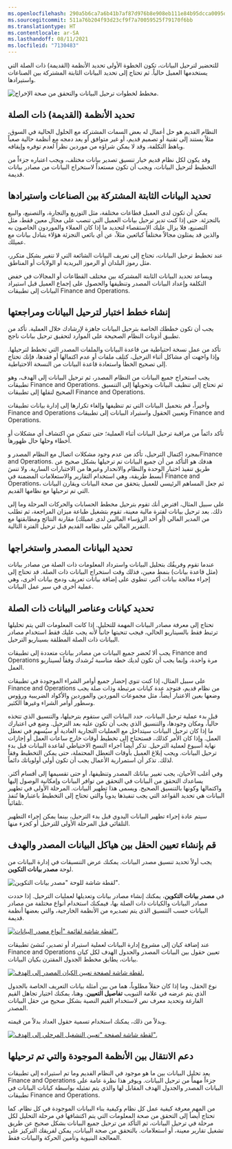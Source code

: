 ```yaml
---
ms.openlocfilehash: 290a5b6ca7a6b41b7af87d976b8e908eb111e84b95dcca0095d30ee75fb43b9b
ms.sourcegitcommit: 511a76b204f93d23cf9f7a70059525f79170f6bb
ms.translationtype: HT
ms.contentlocale: ar-SA
ms.lasthandoff: 08/11/2021
ms.locfileid: "7130483"
---
```

للتحضير لترحيل البيانات، تكون الخطوة الأولى تحديد الأنظمة (القديمة) ذات الصلة التي يستخدمها العميل حالياً. ثم تحتاج إلى تحديد البيانات الثابتة المشتركة بين الصناعات واستيرادها.

![مخطط لخطوات ترحيل البيانات والتحقق من صحة الإخراج.](../media/data-migrate.png)

## <a name="identify-relevant-legacy-systems"></a>تحديد الأنظمة (القديمة) ذات الصلة

النظام القديم هو حل أعمال له بعض السمات المشتركة مع الحلول الحالية في السوق، مثلاً يستند إلى تقنية أو تصميم قديم، أو غير متوافق أو يعد دمجه مع أنظمة حالية صعباً وباهظ التكلفة، وقد لا يمكن شراؤه من موردين نظراً لعدم توفره وإيقافه. 

وقد يكون لكل نظام قديم خيار تنسيق تصدير بيانات مختلف، ويجب اعتباره جزءاً من التخطيط لترحيل البيانات، ويجب أن تكون مستعداً لاستخراج البيانات من مصادر بيانات قديمة.

## <a name="identify-and-import-static-data-that-is-common-between-industries"></a>تحديد البيانات الثابتة المشتركة بين الصناعات واستيرادها 

يمكن أن تكون لدى العميل قطاعات مختلفة، مثل التوزيع والتجارة، والتصنيع، والبيع بالتجزئة. حتى إذا كنت تدير ترحيل بيانات العميل التي تنصب على مجال معين فقط، مثل التصنيع، فلا يزال عليك الاستقصاء لتحديد ما إذا كان العملاء والموردون الخاصون به والذين قد يمثلون مجالاً مختلفاً كبائعين مثلاً، عن أي بائعي التجزئة هؤلاء يتبادل بيانات مع عميلك. 

عند تخطيط ترحيل البيانات، تحتاج إلى تعريف البيانات الشائعة التي لا تتغير بشكل متكرر، مثل رموز البلدان أو الرموز البريدية أو الولايات أو المناطق.

ويساعد تحديد البيانات الثابتة المشتركة بين مختلف القطاعات أو المجالات في خفض التكلفة وإعداد البيانات المصدر وتنظيفها والحصول على إجماع العميل قبل استيراد البيانات إلى تطبيقات Finance and Operations.

## <a name="create-and-review-test-plans-for-data-migration"></a>إنشاء خطط اختبار لترحيل البيانات ومراجعتها

يجب أن تكون خططك الخاصة بترحيل البيانات جاهزة لإرشادك خلال العملية. تأكد من تطبيق أذونات النظام الصحيحة على الموارد لتحقيق ترحيل بيانات ناجح.

تأكد من عمل نسخة احتياطية من قاعدة البيانات والملفات المصدر التي تخطط لترحيلها. وإذا واجهت أي مشاكل أثناء الترحيل، كتلف ملفات أو عدم اكتمالها أو فقدها، فإنك تحتاج إلى تصحيح الخطأ واستعادة قاعدة البيانات من النسخة الاحتياطية.

يجب استخراج جميع البيانات من النظام المصدر، ثم ترحيل البيانات إلى الهدف، وهو تطبيقات Finance and Operations. ثم تحتاج إلى تنظيف البيانات وتحويلها إلى التنسيق الصحيح لنقلها إلى تطبيقات Finance and Operations. 

وأخيراً، قم بتحميل البيانات التي تم تنظيفها وإلغاء تكرارها إلى إدارة بيانات تطبيقات Finance and Operations وتعيين الحقول واستيراد البيانات إلى تطبيقات Finance and Operations. 

تأكد دائماً من مراقبة ترحيل البيانات أثناء العملية؛ حتى تتمكن من اكتشاف أي مشكلات أو أخطاء وحلها حال ظهورها.

بمجرد اكتمال الترحيل، تأكد من عدم وجود مشكلات اتصال مع النظام المصدر وFinance and Operations. هدفك هو التأكد من أن جميع البيانات تم ترحيلها بشكل صحيح عن طريق تنفيذ اختبار الوحدة والنظام والانحدار وغيرها من الاختبارات السارية. ولا تنسَ أبسط طريقة، وهي استخدام التقارير والاستعلامات المضمنة في Finance and Operations، ثم جعل المساهم الرئيسي للعميل يتحقق من صحة البيانات ويقارن البيانات التي تم ترحيلها مع نظامها القديم.

على سبيل المثال، افترض أنك تقوم بترحيل مخطط الحسابات والحركات المرحلة وما إلى ذلك. بعد ترحيل بيانات لفترة مالية معينة، تقوم بتشغيل طباعة ميزان المراجعة، ثم تطلب من المدير المالي (أو أحد الرؤساء الماليين لدى عميلك) مقارنة النتائج ومطابقتها مع التقرير المالي على نظامه القديم قبل ترحيل الفترة التالية.

## <a name="identify-and-extract-source-data"></a>تحديد البيانات المصدر واستخراجها

عندما تقوم وفريقُك بتحليل البيانات واسترداد المعلومات ذات الصلة من مصادر بيانات (مثل قاعدة بيانات) بنمط معين، فذلك وقت استخراج البيانات ذات الصلة. قد تحتاج إلى إجراء معالجة بيانات أكبر، تنطوي على إضافة بيانات تعريف ودمج بيانات أخرى، وهي عملية أخرى في سير عمل البيانات.

## <a name="identify-relevant-data-entities-and-elements"></a>تحديد كيانات وعناصر البيانات ذات الصلة

تحتاج إلى معرفة مصادر البيانات المهمة للتحليل. إذا كانت المعلومات التي يتم تحليلها ترتبط فقط بالسيناريو الحالي، فيجب تنحيتها جانباً لأنه يجب عليك فقط استخدام مصادر البيانات ذات الصلة المطلقة بسيناريو الترحيل.

يجب ألا تُحضر جميع البيانات من مصادر بيانات متعددة إلى تطبيقات Finance and Operations مرة واحدة، وإنما يجب أن تكون لديك خطة مناسبة تُرشدك وفقاً لسيناريو العمل.

على سبيل المثال، إذا كنت تنوي إحضار جميع أوامر الشراء الموجودة في تطبيقات Finance and Operations من نظام قديم، فتوجد عدة كيانات مرتبطة وذات صلة يجب وضعها بعين الاعتبار أيضاً، مثل مجموعات الموردين والموردين والأكواد الضريبية ورؤوس وسطور أوامر الشراء وغيرها الكثير.

قبل بدء عملية ترحيل البيانات، حدد البيانات التي ستقوم بترحيلها، والتنسيق الذي تتخذه حالياً، ومكان وجودها، والتنسيق الذي يجب أن تكون عليه بعد الترحيل. وضع في اعتبارك ما إذا كان ترحيل البيانات سيتداخل مع العمليات التجارية العادية أو سيُسهم في تعطل العمل. وإذا كان الأمر كذلك، فستحتاج إلى تخطيط أوقات خارج ساعات العمل أو إجازات نهاية أسبوع لعملية الترحيل. تذكر أيضاً اجراء النسخ الاحتياطي لقاعدة البيانات قبل بدء ترحيل البيانات. ويجب إبلاغ العميل بأوقات التعطل المحتملة، حتى يمكن التخطيط وفقاً لذلك. تذكر أن استمرارية الأعمال يجب أن تكون أولى أولوياتك دائماً. 

وفي أغلب الأحيان، يجب تغيير بياناتك المصدر وتنظيفها، أو حتى تقسيمها إلى أقسام أكثر. يساعدك التحقق من البيانات في التحقق من توافر البيانات وإمكانية الوصول إليها واكتمالها وكونها بالتنسيق الصحيح. ويسمى هذا تطهير البيانات. المرحلة الأولى في تطهير البيانات هي تحديد القواعد التي يجب تنفيذها يدوياً والتي تحتاج إلى التخطيط باعتبارها تُنفذ تلقائياً.  

سيتم عادة إجراء تطهير البيانات اليدوي قبل بدء الترحيل، بينما يمكن إجراء التطهير التلقائي قبل المرحلة الأولى للترحيل أو كجزء منها.

## <a name="generate-field-mapping-between-source-and-target-data-structures"></a>قم بإنشاء تعيين الحقل بين هياكل البيانات المصدر والهدف

يجب أولاً تحديد تنسيق مصدر البيانات. يمكنك عرض التنسيقات في إدارة البيانات من لوحة **مصدر بيانات التكوين**.
 
![لقطة شاشة للوحة "مصدر بيانات التكوين".](../media/configure-data-source.png)

في **مصدر بيانات التكوين**، يمكنك إنشاء مصادر بيانات وتعديلها لعمليات الترحيل. إذا حددت مصادر البيانات والكيانات ذات الصلة بها، فيمكنك استخدام أنواع مختلفة من مصادر البيانات حسب التنسيق الذي يتم تصديره من الأنظمة الخارجية، والتي بعضها أنظمة قديمة.
 
[![لقطة شاشة لقائمة "أنواع مصدر البيانات".](../media/data-source-types.png)](../media/data-source-types.png#lightbox)

عند إضافة كيان إلى مشروع إدارة البيانات لعملية استيراد أو تصدير، تُنشئ تطبيقات Finance and Operations تعيين حقول بين البيانات المصدر والجدول الهدف لكل كيان بيانات، يطابق مخطط الجدول المقترن بكيان البيانات. 
 
[![لقطة شاشة لصفحة تعيين الكيان المصدر إلى الهدف.](../media/maps-1.png)](../media/maps-1.png#lightbox)

نوع الحقل، وما إذا كان حقلاً مطلوباً، هما من بين أمثلة بيانات التعريف الخاصة بالجدول الذي يتم عرضه في علامة التبويب **تفاصيل التعيين**. وهنا، يمكنك اختيار تجاهل القيم الفارغة وتحديد معرف نص لاستخدام القيم النصية بشكل صحيح من حقل البيانات المصدر.

وبدلاً من ذلك، يمكنك استخدام تسمية حقول العداد بدلاً من قيمته.  
 
[![لقطة شاشة لصفحة "تعيين التشغيل المرحلي إلى الهدف".](../media/maps-details.png)](../media/maps-details.png#lightbox)

## <a name="support-the-transition-between-the-existing-and-migrated-systems"></a>دعم الانتقال بين الأنظمة الموجودة والتي تم ترحيلها

يعد تحليل البيانات بين ما هو موجود في النظام القديم وما تم استيراده إلى تطبيقات Finance and Operations جزءاً مهماً من ترحيل البيانات. ويوفر هذا نظرة عامة على البيانات المصدر والجدول الهدف المقابل لها والذي يتم تمثيله بواسطة كيانات البيانات في تطبيقات Finance and Operations. 

من المهم معرفة كيفية عمل كل نظام وكيفية بناء البيانات الموجودة في كل نظام. كما تحتاج أيضاً إلى التحقق من صحة المعلومات التي يتم اكتشافها في مرحلة التحليل لكل مرحلة في ترحيل البيانات، ثم التأكد من ترحيل جميع البيانات بشكل صحيح عن طريق تشغيل تقارير معينة، أو استعلامات. بالتحقق من صحة البيانات، يمكن لفريقك التركيز على المعالجة البنيوية وتأمين الحركة والبيانات فقط.